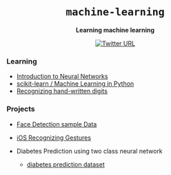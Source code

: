 <div align="center">
  <h1><code>machine-learning</code></h1>

  <strong>Learning machine learning</strong>
  
  [![Twitter URL](https://img.shields.io/twitter/url/https/twitter.com/unobatbayar.svg?style=social&label=%40unobatbayar)](https://twitter.com/unobatbayar)
</div>


### Learning
- [Introduction to Neural Networks](https://victorzhou.com/blog/intro-to-neural-networks/)
- [scikit-learn / Machine Learning in Python](https://scikit-learn.org/stable/index.html)
- [Recognizing hand-written digits](https://scikit-learn.org/stable/auto_examples/classification/plot_digits_classification.html#sphx-glr-auto-examples-classification-plot-digits-classification-py)

### Projects

- [Face Detection sample Data](https://www.kaggle.com/datasets/dataturks/face-detection-in-images)
- [iOS Recognizing Gestures](https://developer.apple.com/tutorials/sample-apps/getstartedwithmachinelearning-recognizegestures)

- Diabetes Prediction using two class neural network
  - [diabetes prediction dataset](https://www.kaggle.com/datasets/iammustafatz/diabetes-prediction-dataset)
